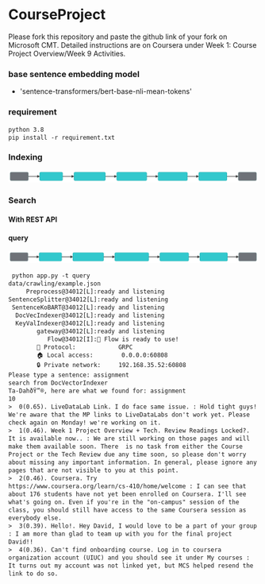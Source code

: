 # CourseProject

Please fork this repository and paste the github link of your fork on Microsoft CMT. Detailed instructions are on Coursera under Week 1: Course Project Overview/Week 9 Activities.
 
### base sentence embedding model  
  - 'sentence-transformers/bert-base-nli-mean-tokens'

### requirement

```
python 3.8 
pip install -r requirement.txt
```


### Indexing
![](index.svg)


### Search
#### With REST API
#### query
![](query.svg)
```
 python app.py -t query
data/crawling/example.json
     Preprocess@34012[L]:ready and listening
SentenceSplitter@34012[L]:ready and listening
 SentenceKoBART@34012[L]:ready and listening
  DocVecIndexer@34012[L]:ready and listening
  KeyValIndexer@34012[L]:ready and listening
        gateway@34012[L]:ready and listening
           Flow@34012[I]:🎉 Flow is ready to use!
        🔗 Protocol:            GRPC
        🏠 Local access:        0.0.0.0:60808
        🔒 Private network:     192.168.35.52:60808
Please type a sentence: assignment
search from DocVectorIndexer
Ta-DahðŸ”®, here are what we found for: assignment
10
>  0(0.65). LiveDataLab Link. I do face same issue. : Hold tight guys! We're aware that the MP links to LiveDataLabs don't work yet. Please check again on Monday! we're working on it.
>  1(0.46). Week 1 Project Overview + Tech. Review Readings Locked?. It is available now.. : We are still working on those pages and will make them available soon. There  is no task from either the Course Project or the Tech Review due any time soon, so please don't worry about missing any important information. In general, please ignore any pages that are not visible to you at this point.
>  2(0.46). Coursera. Try
https://www.coursera.org/learn/cs-410/home/welcome : I can see that about 176 students have not yet been enrolled on Coursera. I'll see what's going on. Even if you're in the "on-campus" session of the class, you should still have access to the same Coursera session as everybody else.
>  3(0.39). Hello!. Hey David, I would love to be a part of your group : I am more than glad to team up with you for the final project David!!
>  4(0.36). Can't find onboarding course. Log in to coursera organization account (UIUC) and you should see it under My courses : It turns out my account was not linked yet, but MCS helped resend the link to do so.
```
